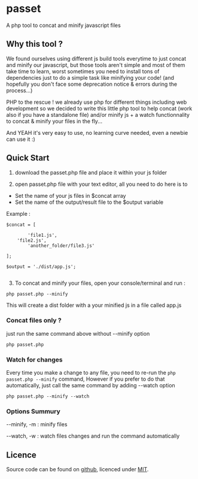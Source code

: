 # passet
A php tool to concat and minify javascript files

## Why this tool ? 
We found ourselves using different js build tools everytime to just concat and minify our javascript, but those tools aren't simple and most of them take time to learn, worst sometimes you need to install tons of dependencies just to do a simple task like minifying your code! (and hopefully you don't face some deprecation notice & errors during the process...)

PHP to the rescue ! we already use php for different things including web development so we decided to write this little php tool to help concat (work also if you have a standalone file) and/or minify js + a watch functionnality to concat & minify your files in the fly...

And YEAH it's very easy to use, no learning curve needed, even a newbie can use it :)

## Quick Start

1) download the passet.php file and place it within your js folder

2) open passet.php file with your text editor, all you need to do here is to 

- Set the name of your js files in $concat array
- Set the name of the output/result file to the $output variable

Example :

```
$concat = [

		'file1.js',
    'file2.js',
		'another_folder/file3.js'

];

$output = './dist/app.js';
  
```
3) To concat and minify your files, open your console/terminal and run :

```
php passet.php --minify
```
This will create a dist folder with a your minified js in a file called app.js

### Concat files only ?

just run the same command above without --minify option

```
php passet.php
```

### Watch for changes

Every time you make a change to any file, you need to re-run the `php passet.php --minify` command, However if you prefer to do that automatically, just call the same command by adding --watch option

```
php passet.php --minify --watch
```

### Options Summury

--minify, -m : minify files

--watch, -w : watch files changes and run the command automatically

## Licence

Source code can be found on [github](https://github.com/scratchoo/passet), licenced under [MIT](http://opensource.org/licenses/mit-license.php).

